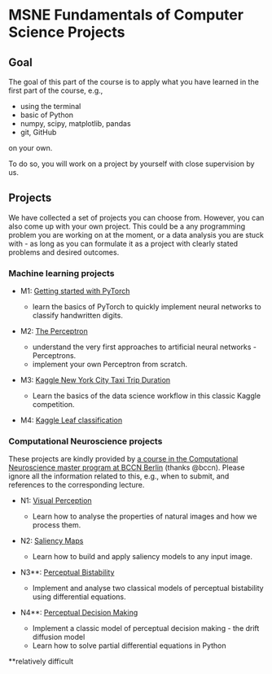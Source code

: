 # MSNE Fundamentals of Computer Science Projects

## Goal
The goal of this part of the course is to apply what you have learned in the first part of the course, e.g., 

- using the terminal
- basic of Python
- numpy, scipy, matplotlib, pandas
- git, GitHub

on your own. 

To do so, you will work on a project by yourself with close supervision by us. 

## Projects

We have collected a set of projects you can choose from. However, you can also come up with your own project.
This could be a any programming problem you are working on at the moment, or a data analysis you are stuck with - 
as long as you can formulate it as a project with clearly stated problems and desired outcomes. 

### Machine learning projects

- M1: [Getting started with PyTorch](ml_projects/PyTorch/pytorch_mnist.md)
    - learn the basics of PyTorch to quickly implement neural networks to classify handwritten digits.

- M2: [The Perceptron](ml_projects/Perceptron/perceptrons.pdf)
    - understand the very first approaches to artificial neural networks - Perceptrons.
    - implement your own Perceptron from scratch.

- M3: [Kaggle New York City Taxi Trip Duration](https://www.kaggle.com/c/nyc-taxi-trip-duration)
    - Learn the basics of the data science workflow in this classic Kaggle competition.

- M4: [Kaggle Leaf classification](https://www.kaggle.com/c/leaf-classification)

### Computational Neuroscience projects

These projects are kindly provided by [a course in the Computational Neuroscience master program at BCCN Berlin](https://www.bccn-berlin.de/courses-and-modules.html#ui-id-11) (thanks @bccn). 
Please ignore all the information related to this, e.g., when to submit, and references to the corresponding lecture. 

- N1: [Visual Perception](neuro_projects/1visual_perception/1visual_perception.pdf)
    - Learn how to analyse the properties of natural images and how we process them.

- N2: [Saliency Maps](neuro_projects/2saliency/2saliency.pdf)
    - Learn how to build and apply saliency models to any input image. 

- N3**: [Perceptual Bistability](neuro_projects/3perceptual_bistability/3perceptual_bistability.pdf)
    - Implement and analyse two classical models of perceptual bistability using differential equations.

- N4**: [Perceptual Decision Making](neuro_projects/4decision_making/4decision_making.pdf)
    - Implement a classic model of perceptual decision making - the drift diffusion model
    - Learn how to solve partial differential equations in Python


**relatively difficult